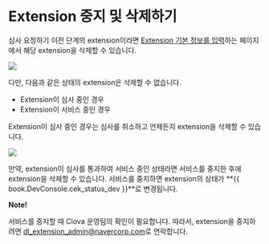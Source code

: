 # Extension 중지 및 삭제하기

심사 요청하기 이전 단계의 extension이라면 [Extension 기본 정보를 입력](/DevConsole/Guides/CEK/Register_Chatbot_Extension.md#InputExtensionInfo)하는 페이지에서 해당 extension을 삭제할 수 있습니다.

![](/DevConsole/Resources/Images/DevConsole-Remove_Chatbot_Extension.png)

다만, 다음과 같은 상태의 extension은 삭제할 수 없습니다.

* Extension이 심사 중인 경우
* Extension이 서비스 중인 경우

Extension이 심사 중인 경우는 심사를 취소하고 언제든지 extension을 삭제할 수 있습니다.

![](/DevConsole/Resources/Images/DevConsole-Cancel_Submission.png)

만약, extension이 심사를 통과하여 서비스 중인 상태라면 서비스를 중지한 후에 extension을 삭제할 수 있습니다. 서비스를 중지하면 extension의 상태가 **{{ book.DevConsole.cek_status_dev }}**로 변경됩니다.

<div class="note">
  <p><strong>Note!</strong></p>
  <p>서비스를 중지할 때 Clova 운영팀의 확인이 필요합니다. 따라서, extension을 중지하려면 <a href="mailto://dl_extension_admin@navercorp.com">dl_extension_admin@navercorp.com</a>로 연락합니다.</p>
</div>
